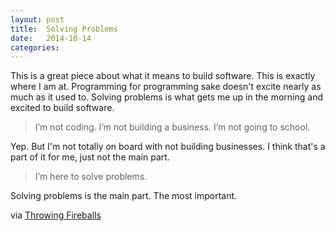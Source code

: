 ```yaml
---
layout: post
title:  Solving Problems
date:   2014-10-14
categories:
---
```


This is a great piece about what it means to build software. This is exactly where I am at.  Programming for programming sake doesn't excite nearly as much as it used to. Solving problems is what gets me up in the morning and excited to build software.

> I’m not coding. I’m not building a business. I’m not going to school.

Yep. But I'm not totally on board with not building businesses. I think that's a part of it for me, just not the main part.

> I’m here to solve problems.

Solving problems is the main part. The most important.

via [Throwing Fireballs](https://medium.com/@twelveonetwo/throwing-fireballs-95e9cf9e15c7)
